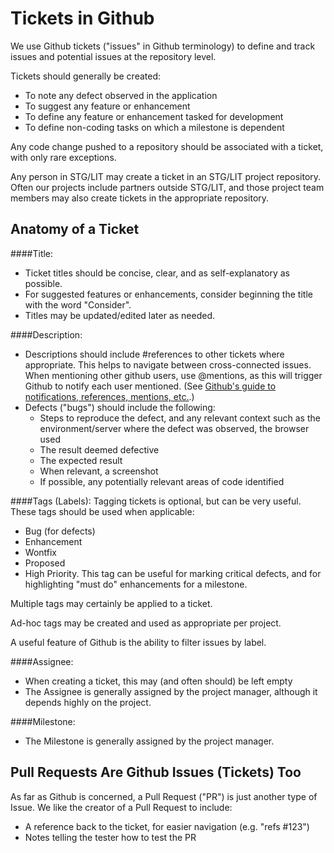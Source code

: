 Tickets in Github
=================

We use Github tickets ("issues" in Github terminology) to define and track issues and potential issues at the repository level.

Tickets should generally be created:
- To note any defect observed in the application
- To suggest any feature or enhancement
- To define any feature or enhancement tasked for development
- To define non-coding tasks on which a milestone is dependent

Any code change pushed to a repository should be associated with a ticket, with only rare exceptions.

Any person in STG/LIT may create a ticket in an STG/LIT project repository.  Often our projects include partners outside STG/LIT, and those project team members may also create tickets in the appropriate repository.

Anatomy of a Ticket
-------------------

####Title:
- Ticket titles should be concise, clear, and as self-explanatory as possible.
- For suggested features or enhancements, consider beginning the title with the word "Consider".
- Titles may be updated/edited later as needed.

####Description:
- Descriptions should include #references to other tickets where appropriate.  This helps to navigate between cross-connected issues.  When mentioning other github users, use @mentions, as this will trigger Github to notify each user mentioned. (See [Github's guide to notifications, references, mentions, etc.](https://guides.github.com/features/issues/index.html#notifications).)
- Defects ("bugs") should include the following:
  - Steps to reproduce the defect, and any relevant context such as the environment/server where the defect was observed, the browser used
  - The result deemed defective
  - The expected result
  - When relevant, a screenshot
  - If possible, any potentially relevant areas of code identified

####Tags (Labels):
Tagging tickets is optional, but can be very useful.  These tags should be used when applicable:
- Bug (for defects)
- Enhancement
- Wontfix
- Proposed
- High Priority.  This tag can be useful for marking critical defects, and for highlighting "must do" enhancements for a milestone.

Multiple tags may certainly be applied to a ticket.

Ad-hoc tags may be created and used as appropriate per project.

A useful feature of Github is the ability to filter issues by label.

####Assignee:
- When creating a ticket, this may (and often should) be left empty
- The Assignee is generally assigned by the project manager, although it depends highly on the project.

####Milestone:
- The Milestone is generally assigned by the project manager.

Pull Requests Are Github Issues (Tickets) Too
---------------------------------------------

As far as Github is concerned, a Pull Request ("PR") is just another type of Issue.   We like the creator of a Pull Request to include:
- A reference back to the ticket, for easier navigation (e.g. "refs #123")
- Notes telling the tester how to test the PR

